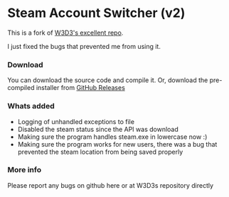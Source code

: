 # Steam Account Switcher (v2)
This is a fork of [W3D3's excellent repo](https://github.com/W3D3/SteamAccountSwitcher2).

I just fixed the bugs that prevented me from using it.


### Download
You can download the source code and compile it.
Or, download the pre-compiled installer from [GitHub Releases](https://github.com/Ogglord/SteamAccountSwitcher2/releases/tag/ogglord)

### Whats added
- Logging of unhandled exceptions to file
- Disabled the steam status since the API was download
- Making sure the program handles steam.exe in lowercase now :)
- Making sure the program works for new users, there was a bug that prevented the steam location from being saved properly

### More info
Please report any bugs on github here or at W3D3s repository directly